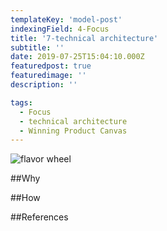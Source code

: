 ```yaml
---
templateKey: 'model-post'
indexingField: 4-Focus
title: '7-technical architecture'
subtitle: ''
date: 2019-07-25T15:04:10.000Z
featuredpost: true
featuredimage: ''
description: ''

tags:
  - Focus
  - technical architecture
  - Winning Product Canvas
---
```


![flavor wheel]()

##Why



##How

##References

